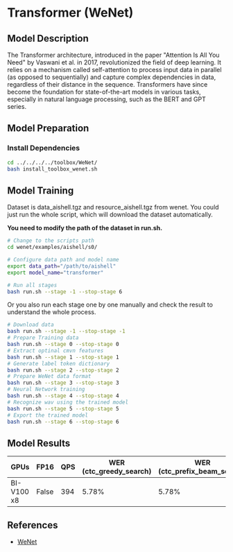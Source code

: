 # Transformer (WeNet)

## Model Description

The Transformer architecture, introduced in the paper "Attention Is All You Need" by Vaswani et al. in 2017,
revolutionized the field of deep learning. It relies on a mechanism called self-attention to process input data in
parallel (as opposed to sequentially) and capture complex dependencies in data, regardless of their distance in the
sequence. Transformers have since become the foundation for state-of-the-art models in various tasks, especially in
natural language processing, such as the BERT and GPT series.

## Model Preparation

### Install Dependencies

```sh
cd ../../../../toolbox/WeNet/
bash install_toolbox_wenet.sh
```

## Model Training

Dataset is data_aishell.tgz and resource_aishell.tgz from wenet.
You could just run the whole script, which will download the dataset automatically.

**You need to modify the path of the dataset in run.sh.**

```sh
# Change to the scripts path
cd wenet/examples/aishell/s0/

# Configure data path and model name
export data_path="/path/to/aishell"
export model_name="transformer"

# Run all stages
bash run.sh --stage -1 --stop-stage 6
```

Or you also run each stage one by one manually and check the result to understand the whole process.  

```sh
# Download data
bash run.sh --stage -1 --stop-stage -1
# Prepare Training data
bash run.sh --stage 0 --stop-stage 0
# Extract optinal cmvn features
bash run.sh --stage 1 --stop-stage 1
# Generate label token dictionary
bash run.sh --stage 2 --stop-stage 2
# Prepare WeNet data format
bash run.sh --stage 3 --stop-stage 3
# Neural Network training
bash run.sh --stage 4 --stop-stage 4
# Recognize wav using the trained model
bash run.sh --stage 5 --stop-stage 5
# Export the trained model
bash run.sh --stage 6 --stop-stage 6
```

## Model Results

| GPUs       | FP16  | QPS | WER (ctc_greedy_search) | WER (ctc_prefix_beam_search) | WER (attention) | WER (attention_rescoring) |
|------------|-------|-----|-------------------------|------------------------------|-----------------|---------------------------|
| BI-V100 x8 | False | 394 | 5.78%                   | 5.78%                        | 5.59%           | 5.17%                     |

## References

- [WeNet](https://github.com/wenet-e2e/wenet)
